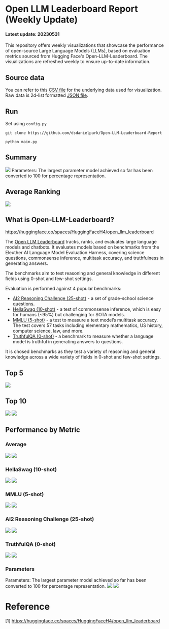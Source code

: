 # Open LLM Leaderboard Report (Weekly Update)
#### Latest update: 20230531
This repository offers weekly visualizations that showcase the performance of open-source Large Language Models (LLMs), based on evaluation metrics sourced from Hugging Face's Open-LLM-Leaderboard. The visualizations are refreshed weekly to ensure up-to-date information.

## Source data
You can refer to this [CSV file](https://github.com/dsdanielpark/Open-LLM-Leaderboard-Report/blob/main/assets/20230531/20230531.csv) for the underlying data used for visualization. Raw data is 2d-list formatted [JSON file](https://github.com/dsdanielpark/Open-LLM-Leaderboard-Report/blob/main/data/20230531.json).

## Run
Set using `config.py`
```
git clone https://github.com/dsdanielpark/Open-LLM-Leaderboard-Report
```
```
python main.py
```

##  Summary
![](assets/20230531/totalplot.png)
Parameters: The largest parameter model achieved so far has been converted to 100 for percentage representation.

## Average Ranking
![](assets/20230531/rankingplot_Average.png)

## What is Open-LLM-Leaderboard?
https://huggingface.co/spaces/HuggingFaceH4/open_llm_leaderboard

The [Open LLM Leaderboard](https://huggingface.co/spaces/HuggingFaceH4/open_llm_leaderboard) tracks, ranks, and evaluates large language models and chatbots. It evaluates models based on benchmarks from the Eleuther AI Language Model Evaluation Harness, covering science questions, commonsense inference, multitask accuracy, and truthfulness in generating answers. 

The benchmarks aim to test reasoning and general knowledge in different fields using 0-shot and few-shot settings.

Evaluation is performed against 4 popular benchmarks:
- [AI2 Reasoning Challenge (25-shot)](https://allenai.org/data/arc) - a set of grade-school science questions.
- [HellaSwag (10-shot)](https://paperswithcode.com/dataset/hellaswag) - a test of commonsense inference, which is easy for humans (~95%) but challenging for SOTA models.
- [MMLU (5-shot)](https://paperswithcode.com/sota/multi-task-language-understanding-on-mmlu) - a test to measure a text model’s multitask accuracy. The test covers 57 tasks including elementary mathematics, US history, computer science, law, and more.
- [TruthfulQA (0-shot)](https://paperswithcode.com/dataset/truthfulqa) - a benchmark to measure whether a language model is truthful in generating answers to questions.

It is chosed benchmarks as they test a variety of reasoning and general knowledge across a wide variety of fields in 0-shot and few-shot settings.

## Top 5
![](assets/20230531/top5plot.png)

## Top 10
![](assets/20230531/top10_with_barplot.png)
![](assets/20230531/top10_with_lineplot.png)

## Performance by Metric

### Average
![](assets/20230531/Average.png)
![](assets/20230531/rankingplot_Average.png)

### HellaSwag (10-shot)
![](assets/20230531/HellaSwag(10-shot).png)
![](assets/20230531/rankingplot_HellaSwag(10-shot).png)

### MMLU (5-shot)
![](assets/20230531/MMLU(5-shot).png)
![](assets/20230531/rankingplot_MMLU(5-shot).png)

### AI2 Reasoning Challenge (25-shot)
![](assets/20230531/ARC(25-shot).png)
![](assets/20230531/rankingplot_ARC(25-shot).png)

### TruthfulQA (0-shot)
![](assets/20230531/TruthfulQA(0-shot).png)
![](assets/20230531/rankingplot_TruthfulQA(0-shot).png)

### Parameters
Parameters: The largest parameter model achieved so far has been converted to 100 for percentage representation.
![](assets/20230531/Parameters.png)
![](assets/20230531/rankingplot_Parameters.png)

# Reference
[1] https://huggingface.co/spaces/HuggingFaceH4/open_llm_leaderboard

